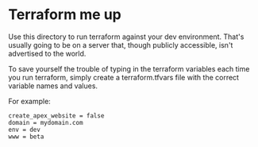 # Terraform me up

Use this directory to run terraform against your dev environment. That's usually going to be on a server that, though publicly accessible, isn't advertised to the world.

To save yourself the trouble of typing in the terraform variables each time you run terraform, simply create a terraform.tfvars file with the correct variable names and values.

For example:

    create_apex_website = false
    domain = mydomain.com
    env = dev
    www = beta
